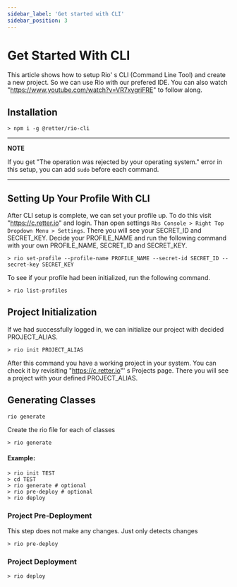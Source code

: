 ```yaml
---
sidebar_label: 'Get started with CLI'
sidebar_position: 3
---
```


# Get Started With CLI
This article shows how to setup Rio' s CLI (Command Line Tool) and create a new project. So we can use Rio with our prefered IDE.
You can also watch "https://www.youtube.com/watch?v=VR7xygriFRE" to follow along.

## Installation

```shell
> npm i -g @retter/rio-cli
```

---
**NOTE**

If you get "The operation was rejected by your operating system." error in this setup, you can add `sudo` before each command.

---

## Setting Up Your Profile With CLI
After CLI setup is complete, we can set your profile up. To do this visit "https://c.retter.io" and login. Than open settings ``Rbs Console > Right Top Dropdown Menu > Settings``. There you will see your SECRET_ID and SECRET_KEY. 
Decide your PROFILE_NAME and run the following command with your own PROFILE_NAME, SECRET_ID and SECRET_KEY.

```shell
> rio set-profile --profile-name PROFILE_NAME --secret-id SECRET_ID --secret-key SECRET_KEY
```

To see if your profile had been initialized, run the following command.

```shell
> rio list-profiles
```

## Project Initialization
If we had successfully logged in, we can initialize our project with decided PROJECT_ALIAS. 

```shell
> rio init PROJECT_ALIAS
```

After this command you have a working project in your system. You can check it by revisiting "https://c.retter.io"' s Projects page. There you will see a project with your defined PROJECT_ALIAS.

## Generating Classes

``rio generate``

Create the rio file for each of classes

```shell
> rio generate
```

#### Example:

```shell
> rio init TEST
> cd TEST
> rio generate # optional
> rio pre-deploy # optional
> rio deploy
```

### Project Pre-Deployment

This step does not make any changes. Just only detects changes

```shell
> rio pre-deploy
```

### Project Deployment

```shell
> rio deploy
```



